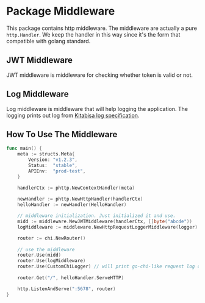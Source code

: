 # Package Middleware

This package contains http middleware.
The middleware are actually a pure `http.Handler`. We keep the handler in this way since it's the form that compatible with
golang standard.

## JWT Middleware
JWT middleware is middleware for checking whether token is valid or not.

## Log Middleware
Log middleware is middleware that will help logging the application. The logging prints out log from [Kitabisa log specification](https://app.gitbook.com/@kitabisa-engineering/s/backend/standardization-1/log-format).

## How To Use The Middleware
```go
func main() {
	meta := structs.Meta{
		Version: "v1.2.3",
		Status:  "stable",
		APIEnv:  "prod-test",
	}

	handlerCtx := phttp.NewContextHandler(meta)
	
	newHandler := phttp.NewHttpHandler(handlerCtx)
	helloHandler := newHandler(HelloHandler)

    // middleware initialization. Just initialized it and use.
	midd := middleware.NewJWTMiddleware(handlerCtx, []byte("abcde"))
	logMiddleware := middleware.NewHttpRequestLoggerMiddleware(logger)

	router := chi.NewRouter()
    
    // use the middleware
    router.Use(midd)
    router.Use(logMiddleware)
    router.Use(CustomChiLogger) // will print go-chi-like request log only for 4xx and 5xx HTTP status code
    
	router.Get("/", helloHandler.ServeHTTP)

	http.ListenAndServe(":5678", router)
}
```